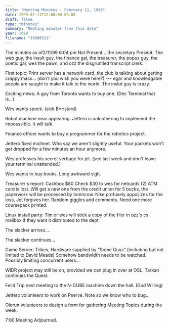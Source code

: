 ```yaml
---
title: "Meeting Minutes - February 11, 1999"
date: 1999-02-11T12:00:00-05:00
draft: false
type: "minutes"
summary: "Meeting minutes from this date"
year: 1999
filename: "19990211"
---
```


The minutes as of2/11/99 6:04 pm Not Present... the secretary Present: The web guy, the insult guy, the finance gal, the treasurer, the popus guy, the poetic gal, wes the pawn, and ozz the disgruntled transcript clerk. </p><p>
First topic: Print server has a network card, the club is talking about getting crappy macs... (don't you wish you were here?) --- egar and knowledgable people are saught to make it talk to the world.   The inslut guy is crazy. </p><p>
Exciting news: A guy from Toronto wants to buy one. (Dec Terminal that is...) </p><p>
Wes wants spock.  (sick B**stard)    </p><p>
Robot machine near appearing.   Jettero is volunteering to implement the imposssible.   It will talk. </p><p>
Finance officer wants to buy a programmer for the robotics project. </p><p>
Jettero fixed michnet.   Who saz we aren't slightly useful.   Your packets won't get dropped for a few minutes an hour anymore. </p><p>
Wes professes his secret verbage for jet.  (see last week and don't leave your terminal unattended.) </p><p>
Wes wants to buy books.   Long awkward sigh. </p><p>
Treasurer's report:   Cashbox $80 Check $30 to wes for netcards (2)   ATM card is lost.   Will get a new one from the credit union for 5 bucks, the paperwork will be processed by tommrow.  Nike profusely appoljizes for the loss, Jet forgives her.   Random giggles and comments.   Need one more coursepack printed. </p><p>
Linux install party:   Tim or wes will stick a copy of the flier in ozz's cs mailbox if they want it distributed to the dept. </p><p>
The slacker arrives.... </p><p>
The slacker continues... </p><p>
Game Server: Tribes, Hardware supplied by "Some Guys" (including but not limited to David Meads) Somehow bandwidth needs to be watched. Possibly limiting concurrent users... </p><p>
WIDR project may still be on, provided we can plug in over at OSL.  Tarkan continues the Quest. </p><p>
Feild Trip next meeting to the N-CUBE machine down the hall. (God Willing) </p><p>
Jettero volunteers to work on Pserve. Note so we know who to bug... </p><p>
Olorun volunteers to design a form for gathering Meeting Topics during the week. </p><p>
7:00 Meeting Adjourned. </p>
